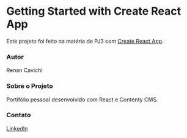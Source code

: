 # Getting Started with Create React App

Este projeto foi feito na matéria de PJ3 com [Create React App](https://github.com/facebook/create-react-app).

### Autor

Renan Cavichi

### Sobre o Projeto

Portifólio pessoal desenvolvido com React e Contenty CMS.

### Contato

[LinkedIn](https://br.linkedin.com/in/renancavichi)